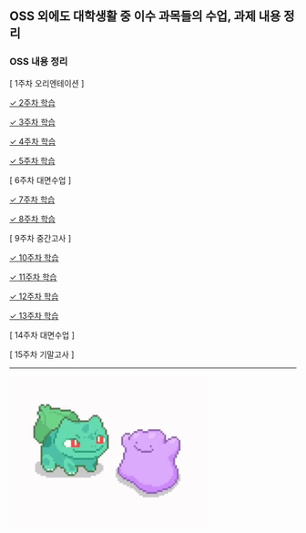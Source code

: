 ## OSS 외에도 대학생활 중 이수 과목들의 수업, 과제 내용 정리

### OSS 내용 정리

[ 1주차 오리엔테이션 ]

[✓ 2주차 학습](https://github.com/wamong/DMU-JMJ/blob/main/1학년2학기/오픈소스소프트웨어/OSS주차별정리/OSS_2week.md)

[✓ 3주차 학습](https://github.com/wamong/DMU-JMJ/blob/main/1학년2학기/오픈소스소프트웨어/OSS주차별정리/OSS_3week.md)

[✓ 4주차 학습](https://github.com/wamong/DMU-JMJ/blob/main/1학년2학기/오픈소스소프트웨어/OSS주차별정리/OSS_4week.md)

[✓ 5주차 학습](https://github.com/wamong/DMU-JMJ/blob/main/1학년2학기/오픈소스소프트웨어/OSS주차별정리/OSS_5week.md)

[ 6주차 대면수업 ]

[✓ 7주차 학습](https://github.com/wamong/DMU-JMJ/blob/main/1학년2학기/오픈소스소프트웨어/OSS주차별정리/OSS_7week.md)

[✓ 8주차 학습](https://github.com/wamong/DMU-JMJ/blob/main/1학년2학기/오픈소스소프트웨어/OSS주차별정리/OSS_8week.md)

[ 9주차 중간고사 ]

[✓ 10주차 학습](https://github.com/wamong/DMU-JMJ/blob/main/1학년2학기/오픈소스소프트웨어/OSS주차별정리/OSS_10week.md)

[✓ 11주차 학습](https://github.com/wamong/DMU-JMJ/blob/main/1학년2학기/오픈소스소프트웨어/OSS주차별정리/OSS_11week.md)

[✓ 12주차 학습](https://github.com/wamong/DMU-JMJ/blob/main/1학년2학기/오픈소스소프트웨어/OSS주차별정리/OSS_12week.md)

[✓ 13주차 학습](https://github.com/wamong/DMU-JMJ/blob/main/1학년2학기/오픈소스소프트웨어/OSS주차별정리/OSS_13week.md)

[ 14주차 대면수업 ]

[ 15주차 기말고사 ]

---

<img src="ditto.gif" width="350" />

